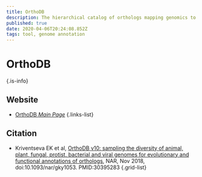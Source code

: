 ```yaml
---
title: OrthoDB
description: The hierarchical catalog of orthologs mapping genomics to functional data
published: true
date: 2020-04-06T20:24:08.852Z
tags: tool, genome annotation
---
```


# OrthoDB

{.is-info}

## Website
- [OrthoDB *Main Page*](https://www.orthodb.org/?)
{.links-list}

## Citation

- Kriventseva EK et al, [OrthoDB v10: sampling the diversity of animal, plant, fungal, protist, bacterial and viral genomes for evolutionary and functional annotations of orthologs](https://www.ncbi.nlm.nih.gov/pubmed/30395283), NAR, Nov 2018, doi:10.1093/nar/gky1053. PMID:30395283
{.grid-list}